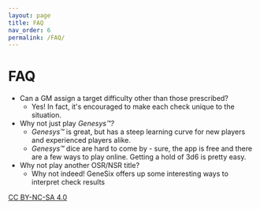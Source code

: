 ```yaml
---
layout: page
title: FAQ
nav_order: 6
permalink: /FAQ/
---
```


# FAQ

- Can a GM assign a target difficulty other than those prescribed?
  - Yes!  In fact, it's encouraged to make each check unique to the situation.
- Why not just play _Genesys™?_
  - _Genesys™_ is great, but has a steep learning curve for new players and experienced players alike.  
  - _Genesys™_ dice are hard to come by - sure, the app is free and there are a few ways to play online.  Getting a hold of 3d6 is pretty easy.
- Why not play another OSR/NSR title?
  - Why not indeed!  GeneSix offers up some interesting ways to interpret check results

[CC BY-NC-SA 4.0](https://creativecommons.org/licenses/by-nc-sa/4.0/)

